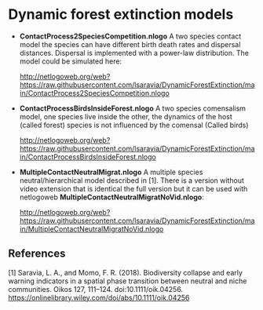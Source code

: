 # Dynamic forest extinction models 

* **ContactProcess2SpeciesCompetition.nlogo** A two species contact model the species can have different birth death rates and dispersal distances. 
 Dispersal is implemented with a power-law distribution. The model could be simulated here: 

	<http://netlogoweb.org/web?https://raw.githubusercontent.com/lsaravia/DynamicForestExtinction/main/ContactProcess2SpeciesCompetition.nlogo>

* **ContactProcessBirdsInsideForest.nlogo** A two species comensalism model, one species live inside the other, the dynamics of the host (called forest) species is not influenced by the comensal (Called birds)

	<http://netlogoweb.org/web?https://raw.githubusercontent.com/lsaravia/DynamicForestExtinction/main/ContactProcessBirdsInsideForest.nlogo>


* **MultipleContactNeutralMigrat.nlogo** A multiple species neutral/hierarchical model described in [1]. There is a version without video extension that is identical the full version but it can be used with netlogoweb **MultipleContactNeutralMigratNoVid.nlogo**:


	<http://netlogoweb.org/web?https://raw.githubusercontent.com/lsaravia/DynamicForestExtinction/main/MultipleContactNeutralMigratNoVid.nlogo>


## References

[1] Saravia, L. A., and Momo, F. R. (2018). Biodiversity collapse and early warning indicators in a spatial phase transition between neutral and niche communities. Oikos 127, 111–124. doi:10.1111/oik.04256. <https://onlinelibrary.wiley.com/doi/abs/10.1111/oik.04256>


